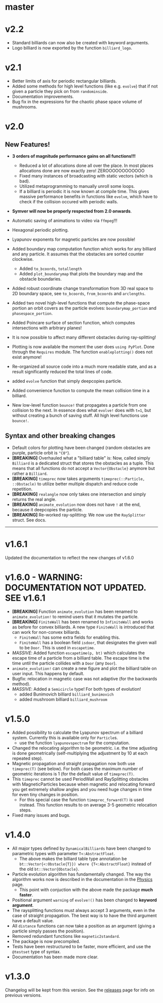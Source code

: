 # master

# v2.2
* Standard billiards can now also be created with keyword arguments.
* Logo billiard is now exported by the function `billiard_logo`.

# v2.1
* Better limits of axis for periodic rectangular billiards.
* Added some methods for high level functions (like e.g. `evolve`) that if not given a particle they pick on from `randominside`.
* Documentation improvements.
* Bug fix in the expressions for the chaotic phase space volume of mushrooms.

# v2.0

## New Features!
* **3 orders of magnitude performance gains on all functions!!!**
  * Reduced a lot of allocations done all over the place. In most places allocations done are now exactly zero! ZEROOOOOOOOOOOO
  * Fixed many instances of broadcasting with static vectors (which is bad).
  * Utilized metaprogramming to manually unroll some loops.
  * If a billiard is periodic it is now known at compile time. This gives massive performance benefits in functions like `evolve`, which have to check if the collision occured with periodic walls.

* **Symver will now be properly respected from 2.0 onwards**.
* Automatic saving of animations to video via `ffmpeg`!!!
* Hexagonal periodic plotting.
* Lyapunov exponents for magnetic particles are now possible!
* Added boundary map computation function which works
  for any billiard and any particle. It assumes that the obstacles are
  sorted counter clockwise.
  * Added `to_bcoords`, `totallength`
  * Added `plot_boundarymap` that plots the boundary map and the obstacle boundaries.
* Added robust coordinate change transformation from 3D real space to 2D boundary space, see `to_bcoords`, `from_bcoords` and `arclengths`.
* Added two novel high-level functions that compute the phase-space portion an orbit covers as the particle evolves: `boundarymap_portion` and `phasespace_portion`.
* Added Poincare surface of section function, which computes intersections with arbitrary planes!
* It is now possible to affect many different obstacles during ray-splitting!
* Plotting is now available the moment the user does `using PyPlot`. Done through the `Requires` module. The function `enableplotting()` does not exist anymore!
* Re-organized all source code into a much more readable state, and as a result significantly reduced the total lines of code.
* added `evolve` function that simply deepcopies particle.
* Added convenience function to compute the mean collision time in a billiard.
* New low-level function `bounce!` that propagates a particle from one collision to the
  next. In essence does what `evolve!` does with `t=1`, but without creating a bunch
  of saving stuff. All high level functions use `bounce!`.

## Syntax and other breaking changes
* Default colors for plotting have been changed (random obstacles are purple,
  particle orbit is `"C0"`).
* **[BREAKING]** Overhauled what a "billiard table" is: Now, called simply `Billiard` is a
  dedicated struct that stores the obstacles as a tuple. This means that
  all functions do not accept a `Vector{Obstacle}` anymore but rather a `Billiard`.
* **[BREAKING]** `timeprec` now takes arguments `timeprec(::Particle, ::Obstacle)` to utilize better
  multiple dispatch and reduce code repetition.
* **[BREAKING]** `realangle` now only takes one intersection and simply returns the real angle.
* **[BREAKING]** `animate_evolution` now does not have `!` at the end, because it deepcopies the particle.
* **[BREAKING]** Re-worked ray-splitting: We now use the `RaySplitter` struct. See docs.

---

# v1.6.1
Updated the documentation to reflect the new changes of v1.6.0

# v1.6.0 - WARNING: DOCUMENTATION NOT UPDATED. SEE v1.6.1
* **[BREAKING]** Function `animate_evolution` has been renamed to `animate_evolution!`
  to remind users that it mutates the particle.
* **[BREAKING]** `FiniteWall` has been renamed to `InfiniteWall` and works as before
  for convex billiards. A new type `FiniteWall` is introduced that can work for
  non-convex billiards.
  * `FiniteWall` has some extra fields for enabling this.
  * `FiniteWall` has a boolean field `isdoor`, that designates the given wall to be
    `Door`. This is used in `escapetime`.
* *MASSIVE*: Added function `escapetime(p, bt)` which calculates the escape time of a particle
  from a billiard table. The escape time is the time until the particle collides
  with a `Door` (any `Door`).
* `animate_evolution!` can create a new figure and plot the billiard table on
  user input. This happens by default.
* Bugfix: relocation in magnetic case was not adaptive (for the backwards method).
* *MASSIVE*: Added a `Semicircle` type! For both types of evolution!
    * added Bunimovich  billiard `billiard_bunimovich`
    * added mushroom billiard `billiard_mushroom`


# v1.5.0
* Added possibility to calculate the Lyapunov spectrum of a billiard
  system. Currently this is available only for `Particle`s.
    * use the function `lyapunovspectrum` for the computation.
* Changed the relocating algorithm to be geometric. i.e. the time adjusting is done
  geometrically (self-multiplying the adjustment by 10 at each repeated step).
* Magnetic propagation and straight propagation now both use `timeprec(T)` (see below).
  For both cases the maximum number of geometric iterations is 1 (for the default
  value of `timeprec(T)`.
* This `timeprec` cannot be used PeriodWall and RaySplitting obstacles with
  MagneticParticles because when magnetic and relocating forward you get extremely
  shallow angles and you need huge changes in time for even tiny changes in position.
  * For this special case the function `timeprec_forward(T)` is used instead. This
    function results to on average 3-5 geometric relocation steps.
* Fixed many issues and bugs.

# v1.4.0
* All major types defined by `DynamicalBilliards` have been changed to
  parametric types with parameter `T<:AbstractFloat`.
    * The above makes the billiard table type annotation be
      `bt::Vector{<:Obstacle{T}}) where {T<:AbstractFloat}` instead of
      the old `bt::Vector{Obstacle}`.
* Particle evolution algorithm has fundamentally changed.
  The way the algorithm works now is described in the documentation in the [Physics](https://juliadynamics.github.io/DynamicalBilliards.jl/latest/physics/#numerical-precision) page.
    * This point with conjuction with the above made the package **much faster**.
* Positional argument `warning` of `evolve!()` has been changed to **keyword argument**.
* The raysplitting functions must always accept 3 arguments, even in the case
  of straight propagation.
  The best way is to have the third argument have a default value.
* All `distance` functions can now take a position as an argument (giving a particle
  simply passes the position).
* Removed redundant functions like `magnetic2standard`.
* The package is now precompiled.
* Tests have been restructured to be faster, more efficient, and use the
  `@testset` type of syntax.
* Documentation has been made more clear.

# v1.3.0
Changelog will be kept from this version. See the [releases](https://github.com/JuliaDynamics/DynamicalBilliards.jl/releases) page for info on previous versions.
